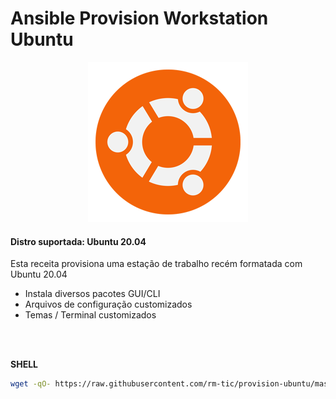# Ansible Provision Workstation Ubuntu

<p align="center">
  <img src="img/ubuntu_logo.png">
</p>

#### Distro suportada: Ubuntu 20.04

Esta receita provisiona uma estação de trabalho recém formatada com Ubuntu 20.04

- Instala diversos pacotes GUI/CLI
- Arquivos de configuração customizados
- Temas / Terminal customizados


<br>
<br>

**SHELL**
```bash
wget -qO- https://raw.githubusercontent.com/rm-tic/provision-ubuntu/master/provision_ubuntu_init.sh | bash
```